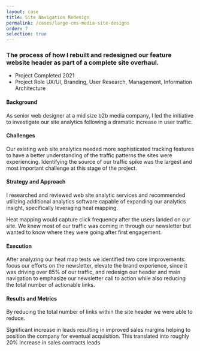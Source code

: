 ```yaml
---
layout: case
title: Site Navigation Redesign
permalink: /cases/large-cms-media-site-designs
order: 7
selection: true
---
```



<div class="readingcontainer">
<h3>The process of how I rebuilt and redesigned our feature website header as part of a complete site overhaul.</h3>

<ul>
	<li>Project Completed <span>2021</span></li>
	<li>Project Role <span>UX/UI, Branding, User Research, Management, Information Architecture</span></li>
</ul>

<h4>Background</h4>
<p>As senior web designer at a mid size b2b media company, I led the initiative to investigate our site analytics following a dramatic increase in user traffic.</p>

<h4>Challenges</h4>
<p>Our existing web site analytics needed more sophisticated tracking features to have a better understanding of the traffic patterns the sites were experiencing. Identifying the source of our traffic spike was the largest and most important challenge at this stage of the project.</p>

<h4>Strategy and Approach</h4>
<p>I researched and reviewed web site analytic services and recommended utilizing additional analytics software capable of expanding our analytics insight, specifically leveraging heat mapping. </p>

<p>Heat mapping would capture click frequency after the users landed on our site. We knew most of our traffic was coming in through our newsletter but wanted to know where they were going after first engagement.</p>



<h4>Execution</h4>
<p>After analyzing our heat map tests we identified two core improvements: focus our efforts on the newsletter, elevate the brand experience,  since it was driving over 85% of our traffic, and redesign our header and main navigation to emphasize our newsletter call to action while also reducing the total number of actionable links.</p>
<!--<img src="../assets/images/bg-cs01.png" />-->

<h4>Results and Metrics</h4>
<p>By reducing the total number of links within the site header we were able to reduce.</p>
<p>Significant increase in leads resulting in improved sales margins helping to position the company for eventual acquisition. This translated into roughly 20% increase in sales contracts leads </p>

</div>
